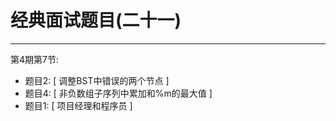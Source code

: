 # 经典面试题目(二十一)

---

第4期第7节:

- 题目2: [ 调整BST中错误的两个节点 ]
- 题目4: [ 非负数组子序列中累加和%m的最大值 ]
- 题目1: [ 项目经理和程序员 ]